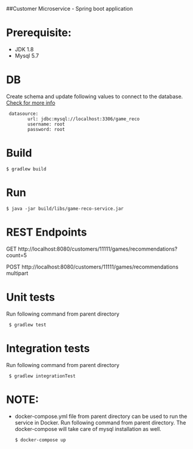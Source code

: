 ##Customer Microservice - Spring boot application

# Prerequisite:

- JDK 1.8 
- Mysql 5.7


# DB
Create schema and update following values to connect to the database.
[Check for more info](src/main/resources/application.yml)

```
 datasource:
        url: jdbc:mysql://localhost:3306/game_reco
        username: root
        password: root
```


# Build

```
$ gradlew build
```

# Run

```
$ java -jar build/libs/game-reco-service.jar
```

# REST Endpoints

GET http://localhost:8080/customers/11111/games/recommendations?count=5

POST http://localhost:8080/customers/11111/games/recommendations    multipart



# Unit tests
Run following command from parent directory

 ```
  $ gradlew test
 ```


# Integration tests
Run following command from parent directory

 ```
  $ gradlew integrationTest
 ```

# NOTE:
- docker-compose.yml file from parent directory can be used to run the service in Docker.
  Run following command from parent directory. The docker-compose will take care of mysql installation as well.
  
  ```
  $ docker-compose up
  ```
